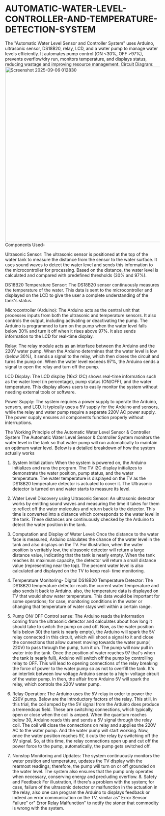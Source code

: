 # AUTOMATIC-WATER-LEVEL-CONTROLLER-AND-TEMPERATURE-DETECTION-SYSTEM
The "Automatic Water Level Sensor and Controller System" uses Arduino, ultrasonic sensor, DS18B20, relay, LCD, and a water pump to manage water levels efficiently. It automates pump control (ON &lt;30%, OFF >97%), prevents overflow/dry run, monitors temperature, and displays status, reducing wastage and improving resource management.
 Circuit  Diagram:
<img width="1200" height="569" alt="Screenshot 2025-09-06 012830" src="https://github.com/user-attachments/assets/7b344a14-8d1d-4a99-8695-496af851e7cc" />
Components Used-

Ultrasonic Sensor:
The ultrasonic sensor is positioned at the top of the water tank to measure the distance from the sensor to the water surface. It uses sound waves to detect the water level and sends this information to the microcontroller for processing. Based on the distance, the water level is calculated and compared with predefined thresholds (30% and 97%).

DS18B20 Temperature Sensor:
The DS18B20 sensor continuously measures the temperature of the water. This data is sent to the microcontroller and displayed on the LCD to give the user a complete understanding of the tank's status.

Microcontroller (Arduino):
The Arduino acts as the central unit that processes inputs from both the ultrasonic and temperature sensors. It also controls the output, including activating or deactivating the pump. The Arduino is programmed to turn on the pump when the water level falls below 30% and turn it off when it rises above 97%. It also sends information to the LCD for real-time display.

Relay:
The relay module acts as an interface between the Arduino and the 220V water pump. When the Arduino determines that the water level is low (below 30%), it sends a signal to the relay, which then closes the circuit and turns the pump on. When the water level exceeds 97%, the Arduino sends a signal to open the relay and turn off the pump.

LCD Display:
The LCD display (16x2 I2C) shows real-time information such as the water level (in percentage), pump status (ON/OFF), and the water temperature. This display allows users to easily monitor the system without needing external tools or software.

Power Supply:
The system requires a power supply to operate the Arduino, sensors, and LCD. It typically uses a 5V supply for the Arduino and sensors, while the relay and water pump require a separate 220V AC power supply. The power supply ensures all components function properly without interruptions.



The Working Principle of the Automatic Water Level Sensor & Controller System 
The Automatic Water Level Sensor & Controller System monitors the water level in the tank so that water pump will run automatically to maintain an optimum water level. Below is a detailed breakdown of how the system actually works 
 1. System Initialization: When the system is powered on, the Arduino initializes and runs the program. The TV I2C display initializes to demonstrate the water position, pump status, and the water temperature. The water temperature is displayed on the TV as the DS18B20 temperature detector is actuated to cover it. The Ultrasonic detector is turned on and water starts to measure its level.

 2. Water Level Discovery using Ultrasonic Sensor: An ultrasonic detector works by emitting sound waves and measuring the time it takes for them to reflect off the water molecules and return back to the detector. This time is converted into a distance which corresponds to the water level in the tank. These distances are continuously checked by the Arduino to detect  the water  position in the tank.
  
 3. Computation and Display of Water Level:  Once the distance to the water face is measured, Arduino calculates the chance of the water level in the tank and also displays on the TV.  For illustration, when the water position is veritably low, the ultrasonic detector will return a large distance value, indicating that the tank is nearly empty. When the tank reaches its maximum capacity, the detector will return a small distance value (representing near the top). The percent water level is also calculated and displayed on the TV to keep real- time monitoring. 
 
 4. Temperature Monitoring- Digital DS18B20 Temperature Detector: The DS18B20 temperature detector reads the current water temperature and also sends it back to Arduino. also, the temperature data is displayed on TV that would show water temperature. This data would be important for some operations; for case, monitoring conditions in the water or changing that temperature of water stays well within a certain range.
     
 5. Pump ON/ OFF Control sense:  The Arduino reads the information coming from the ultrasonic detector and calculates about how long it should take to switch the pump on and off. Now, as the water  position falls below 30( the tank is nearly empty), the Arduino will  spark the 5V relay connected in this circuit, which will  shoot a signal to it and close the connections that allow current moving towards the water pump( 220V) to pass through the pump, turn it on. The pump will now pull in water into the tank.  Once the position of water reaches 97 that's when the tank is nearly full), Arduino will switch off the pump by controlling relay to OFF. This will lead to opening connections of the relay breaking the force of power to the water pump so as not to overfill the tank. It's an interlink between low voltage Arduino sense to a high- voltage circuit of the water pump. In then, the affair from Arduino 5V will spark the relay, which controls the 220V water pump. 
 
 6. Relay Operation: The Arduino uses the 5V relay in order to power the 220V pump. Below are the introductory factors of the relay. This still, in this trial, the coil amped by the 5V signal from the Arduino does produce a tremendous field. These are switching connections, which typically open or close when the coil is amped.  When the quantum reaches below 30, Arduino reads this and sends a 5V signal through the relay coil. The coil will close the connections on relay and supplies the 220V AC to the water pump. And the water pump will start working. Now, once the water position reaches 97, it cuts the relay by switching off the 5V signal. So, at this time, the relay connections open up and cut off the power force to the pump, automatically, the pump gets switched off.
    
 7. Nonstop Monitoring and Updates: The system continuously monitors the water position and temperature, updates the TV display with the rearmost readings; therefore, the pump will turn on or off grounded on the water level.  The system also ensures that the pump only operates when necessary, conserving energy and precluding overflow. 8. Safety and Feedback For illustration, if there's a problem with the system; for case, failure of the ultrasonic detector or malfunction in the actuation in the relay, also one can program the Arduino to displays feedback or indeed an error communication on the TV, similar as" Error Sensor Failure" or" Error Relay Malfunction" to notify the stoner that commodity is wrong with the system. 





